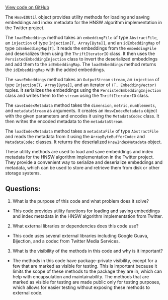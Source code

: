[View code on GitHub](https://github.com/misbahsy/the-algorithm/ann/src/main/scala/com/twitter/ann/hnsw/HnswIOUtil.scala)

The `HnswIOUtil` object provides utility methods for loading and saving embeddings and index metadata for the HNSW algorithm implementation in the Twitter project. 

The `loadEmbeddings` method takes an `embeddingFile` of type `AbstractFile`, an `injection` of type `Injection[T, Array[Byte]]`, and an `idEmbeddingMap` of type `IdEmbeddingMap[T]`. It reads the embeddings from the `embeddingFile` and deserializes them using the `ThriftIteratorIO` class. It then uses the `PersistedEmbeddingInjection` class to invert the deserialized embeddings and add them to the `idEmbeddingMap`. The `loadEmbeddings` method returns the `idEmbeddingMap` with the added embeddings.

The `saveEmbeddings` method takes an `OutputStream` `stream`, an `injection` of type `Injection[T, Array[Byte]]`, and an iterator of `(T, EmbeddingVector)` tuples. It serializes the embeddings using the `PersistedEmbeddingInjection` class and writes them to the `stream` using the `ThriftIteratorIO` class.

The `saveIndexMetadata` method takes the `dimension`, `metric`, `numElements`, and `metadataStream` as arguments. It creates an `HnswIndexMetadata` object with the given parameters and encodes it using the `MetadataCodec` class. It then writes the encoded metadata to the `metadataStream`.

The `loadIndexMetadata` method takes a `metadataFile` of type `AbstractFile` and reads the metadata from it using the `ArrayByteBufferCodec` and `MetadataCodec` classes. It returns the deserialized `HnswIndexMetadata` object.

These utility methods are used to load and save embeddings and index metadata for the HNSW algorithm implementation in the Twitter project. They provide a convenient way to serialize and deserialize embeddings and metadata, which can be used to store and retrieve them from disk or other storage systems.
## Questions: 
 1. What is the purpose of this code and what problem does it solve?
- This code provides utility functions for loading and saving embeddings and index metadata in the HNSW algorithm implementation from Twitter.

2. What external libraries or dependencies does this code use?
- This code uses several external libraries including Google Guava, Bijection, and a codec from Twitter Media Services.

3. What is the visibility of the methods in this code and why is it important?
- The methods in this code have package-private visibility, except for a few that are marked as visible for testing. This is important because it limits the scope of these methods to the package they are in, which can help with encapsulation and maintainability. The methods that are marked as visible for testing are made public only for testing purposes, which allows for easier testing without exposing these methods to external code.